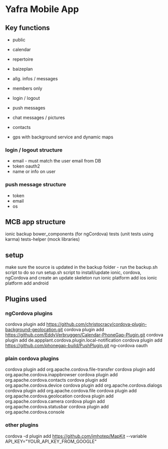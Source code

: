 Yafra Mobile App
================

## Key functions
* public
 * calendar
 * repertoire
 * baizeplan
 * allg. infos / messages

* members only
 * login / logout
 * push messages
 * chat messages / pictures
 * contacts
 * gps with background service and dynamic maps

### login / logout structure
* email - must match the user email from DB
* token oauth2
* name or info on user

### push message structure
* token
* email
* os

## MCB app structure
ionic
backup
bower_components (for ngCordova)
tests (unit tests using karma)
tests-helper (mock libraries)

## setup
make sure the source is updated in the backup folder - run the backup.sh script to do so
run setup.sh script to install/update ionic, cordova, ngCordova and create an update skeleton
run
	ionic platform add ios
	ionic platform add android

## Plugins used
### ngCordova plugins
cordova plugin add https://github.com/christocracy/cordova-plugin-background-geolocation.git
cordova plugin add https://github.com/EddyVerbruggen/Calendar-PhoneGap-Plugin.git
cordova plugin add de.appplant.cordova.plugin.local-notification
cordova plugin add https://github.com/phonegap-build/PushPlugin.git
ng-cordova oauth

### plain cordova plugins
cordova plugin add org.apache.cordova.file-transfer
cordova plugin add org.apache.cordova.inappbrowser
cordova plugin add org.apache.cordova.contacts
cordova plugin add org.apache.cordova.device
cordova plugin add org.apache.cordova.dialogs
cordova plugin add org.apache.cordova.file
cordova plugin add org.apache.cordova.geolocation
cordova plugin add org.apache.cordova.camera
cordova plugin add org.apache.cordova.statusbar
cordova plugin add org.apache.cordova.console

### other plugins
cordova -d plugin add https://github.com/imhotep/MapKit --variable API_KEY="YOUR_API_KEY_FROM_GOOGLE"

